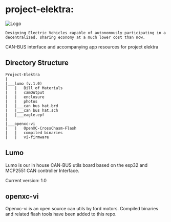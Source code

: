 # project-elektra: 
![Logo](https://raw.githubusercontent.com/Tero-Labs/project-elektra/main/lumo/photos/logo_48x48.png "Tero Labs")

```
Designing Electric Vehicles capable of autonomously participating in a decentralized, sharing economy at a much lower cost than now.
```
     

CAN-BUS interface and accompanying app resources for project elektra


## Directory Structure
```
Project-Elektra
|
|___lumo (v.1.0)
|   |   Bill of Materials
|   |   camOutput
|   |   enclosure
|   |   photos
|   |___can bus hat.brd
|   |___can bus hat.sch
|   |___eagle.epf
|
|___openxc-vi
|   |   OpenXC-CrossChasm-Flash
|   |   compiled binaries
|   |   vi-firmware
```
## Lumo
Lumo is our in house CAN-BUS utils board based on the esp32 and MCP2551 CAN controller Interface.

Current version: 1.0

## openxc-vi
Openxc-vi is an open source can utils by ford motors. Compiled binaries and related flash tools have been added to this repo. 